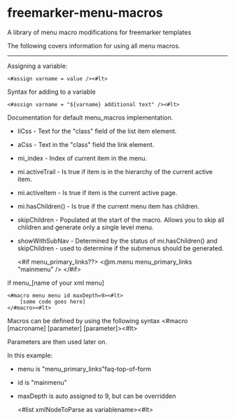 freemarker-menu-macros
======================

A library of menu macro modifications for freemarker templates


The following covers information for using all menu macros.
_______________________________

Assigning a variable:

    <#assign varname = value /><#lt>

Syntax for adding to a variable

    <#assign varname = "${varname} additional text" /><#lt>


Documentation for default menu_macros implementation.

* liCss - Text for the "class" field of the list item element.
* aCss - Text in the "class" field the link element.
* mi_index - Index of current item in the menu.
* mi.activeTrail - Is true if item is in the hierarchy of the current active item.
* mi.activeItem - Is true if item is the current active page.
* mi.hasChildren() - Is true if the current menu item has children.
* skipChildren - Populated at the start of the macro. Allows you to skip all children and generate only a single level menu.
* showWithSubNav - Determined by the status of mi.hasChildren() and skipChildren - used to determine if the submenus should be generated.


    <#if menu_primary_links??>
    	<@m.menu menu_primary_links "mainmenu" />
    </#if>

if menu_[name of your xml menu]

    <#macro menu menu id maxDepth=9><#lt>
    	[some code goes here]
    </#macro><#lt>

Macros can be defined by using the following syntax
    <#macro [macroname] [parameter] [parameter]><#lt>

Parameters are then used later on.

In this example:
* menu is "menu_primary_links"faq-top-of-form
* id is "mainmenu"
* maxDepth is auto assigned to 9, but can be overridden

    <#list xmlNodeToParse as variablename><#lt>
